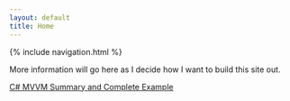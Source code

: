 ```yaml
---
layout: default
title: Home
---
```


{% include navigation.html %}

More information will go here as I decide how I want to build this site out.

[C# MVVM Summary and Complete Example](/_posts/2017-8-3-MVVM-Example.md)

